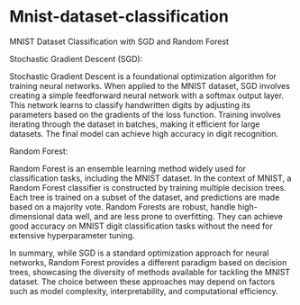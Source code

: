 # Mnist-dataset-classification
MNIST Dataset Classification with SGD and Random Forest

Stochastic Gradient Descent (SGD):

Stochastic Gradient Descent is a foundational optimization algorithm for training neural networks. When applied to the MNIST dataset, SGD involves creating a simple feedforward neural network with a softmax output layer. This network learns to classify handwritten digits by adjusting its parameters based on the gradients of the loss function. Training involves iterating through the dataset in batches, making it efficient for large datasets. The final model can achieve high accuracy in digit recognition.

Random Forest:

Random Forest is an ensemble learning method widely used for classification tasks, including the MNIST dataset. In the context of MNIST, a Random Forest classifier is constructed by training multiple decision trees. Each tree is trained on a subset of the dataset, and predictions are made based on a majority vote. Random Forests are robust, handle high-dimensional data well, and are less prone to overfitting. They can achieve good accuracy on MNIST digit classification tasks without the need for extensive hyperparameter tuning.

In summary, while SGD is a standard optimization approach for neural networks, Random Forest provides a different paradigm based on decision trees, showcasing the diversity of methods available for tackling the MNIST dataset. The choice between these approaches may depend on factors such as model complexity, interpretability, and computational efficiency.
